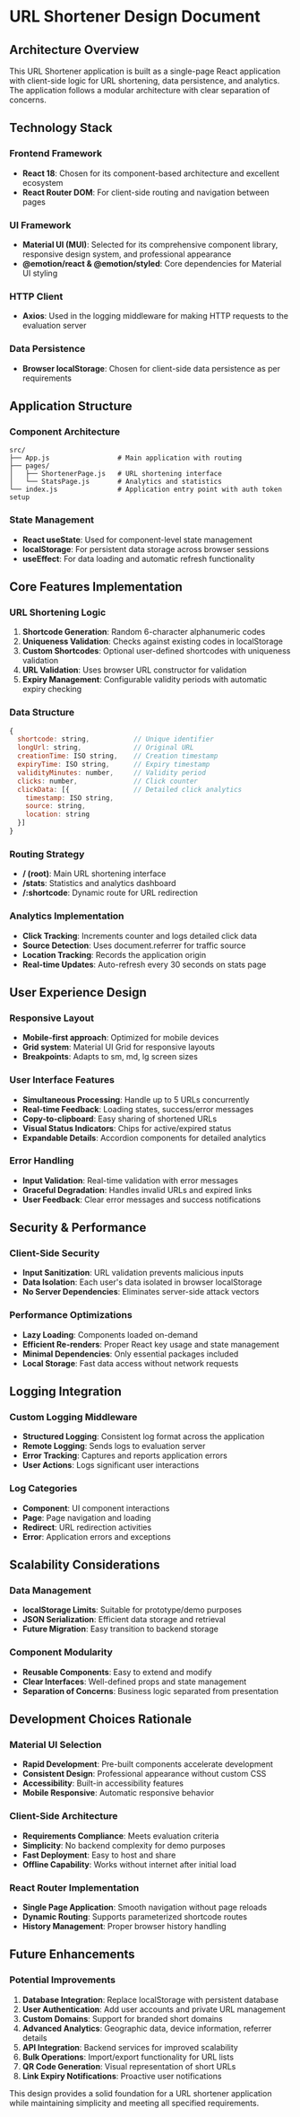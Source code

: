 # URL Shortener Design Document

## Architecture Overview

This URL Shortener application is built as a single-page React application with client-side logic for URL shortening, data persistence, and analytics. The application follows a modular architecture with clear separation of concerns.

## Technology Stack

### Frontend Framework
- **React 18**: Chosen for its component-based architecture and excellent ecosystem
- **React Router DOM**: For client-side routing and navigation between pages

### UI Framework
- **Material UI (MUI)**: Selected for its comprehensive component library, responsive design system, and professional appearance
- **@emotion/react & @emotion/styled**: Core dependencies for Material UI styling

### HTTP Client
- **Axios**: Used in the logging middleware for making HTTP requests to the evaluation server

### Data Persistence
- **Browser localStorage**: Chosen for client-side data persistence as per requirements

## Application Structure

### Component Architecture

```
src/
├── App.js                 # Main application with routing
├── pages/
│   ├── ShortenerPage.js   # URL shortening interface
│   └── StatsPage.js       # Analytics and statistics
└── index.js               # Application entry point with auth token setup
```

### State Management
- **React useState**: Used for component-level state management
- **localStorage**: For persistent data storage across browser sessions
- **useEffect**: For data loading and automatic refresh functionality

## Core Features Implementation

### URL Shortening Logic
1. **Shortcode Generation**: Random 6-character alphanumeric codes
2. **Uniqueness Validation**: Checks against existing codes in localStorage
3. **Custom Shortcodes**: Optional user-defined shortcodes with uniqueness validation
4. **URL Validation**: Uses browser URL constructor for validation
5. **Expiry Management**: Configurable validity periods with automatic expiry checking

### Data Structure
```javascript
{
  shortcode: string,           // Unique identifier
  longUrl: string,             // Original URL
  creationTime: ISO string,    // Creation timestamp
  expiryTime: ISO string,      // Expiry timestamp
  validityMinutes: number,     // Validity period
  clicks: number,              // Click counter
  clickData: [{                // Detailed click analytics
    timestamp: ISO string,
    source: string,
    location: string
  }]
}
```

### Routing Strategy
- **/ (root)**: Main URL shortening interface
- **/stats**: Statistics and analytics dashboard
- **/:shortcode**: Dynamic route for URL redirection

### Analytics Implementation
- **Click Tracking**: Increments counter and logs detailed click data
- **Source Detection**: Uses document.referrer for traffic source
- **Location Tracking**: Records the application origin
- **Real-time Updates**: Auto-refresh every 30 seconds on stats page

## User Experience Design

### Responsive Layout
- **Mobile-first approach**: Optimized for mobile devices
- **Grid system**: Material UI Grid for responsive layouts
- **Breakpoints**: Adapts to sm, md, lg screen sizes

### User Interface Features
- **Simultaneous Processing**: Handle up to 5 URLs concurrently
- **Real-time Feedback**: Loading states, success/error messages
- **Copy-to-clipboard**: Easy sharing of shortened URLs
- **Visual Status Indicators**: Chips for active/expired status
- **Expandable Details**: Accordion components for detailed analytics

### Error Handling
- **Input Validation**: Real-time validation with error messages
- **Graceful Degradation**: Handles invalid URLs and expired links
- **User Feedback**: Clear error messages and success notifications

## Security & Performance

### Client-Side Security
- **Input Sanitization**: URL validation prevents malicious inputs
- **Data Isolation**: Each user's data isolated in browser localStorage
- **No Server Dependencies**: Eliminates server-side attack vectors

### Performance Optimizations
- **Lazy Loading**: Components loaded on-demand
- **Efficient Re-renders**: Proper React key usage and state management
- **Minimal Dependencies**: Only essential packages included
- **Local Storage**: Fast data access without network requests

## Logging Integration

### Custom Logging Middleware
- **Structured Logging**: Consistent log format across the application
- **Remote Logging**: Sends logs to evaluation server
- **Error Tracking**: Captures and reports application errors
- **User Actions**: Logs significant user interactions

### Log Categories
- **Component**: UI component interactions
- **Page**: Page navigation and loading
- **Redirect**: URL redirection activities
- **Error**: Application errors and exceptions

## Scalability Considerations

### Data Management
- **localStorage Limits**: Suitable for prototype/demo purposes
- **JSON Serialization**: Efficient data storage and retrieval
- **Future Migration**: Easy transition to backend storage

### Component Modularity
- **Reusable Components**: Easy to extend and modify
- **Clear Interfaces**: Well-defined props and state management
- **Separation of Concerns**: Business logic separated from presentation

## Development Choices Rationale

### Material UI Selection
- **Rapid Development**: Pre-built components accelerate development
- **Consistent Design**: Professional appearance without custom CSS
- **Accessibility**: Built-in accessibility features
- **Mobile Responsive**: Automatic responsive behavior

### Client-Side Architecture
- **Requirements Compliance**: Meets evaluation criteria
- **Simplicity**: No backend complexity for demo purposes
- **Fast Deployment**: Easy to host and share
- **Offline Capability**: Works without internet after initial load

### React Router Implementation
- **Single Page Application**: Smooth navigation without page reloads
- **Dynamic Routing**: Supports parameterized shortcode routes
- **History Management**: Proper browser history handling

## Future Enhancements

### Potential Improvements
1. **Database Integration**: Replace localStorage with persistent database
2. **User Authentication**: Add user accounts and private URL management
3. **Custom Domains**: Support for branded short domains
4. **Advanced Analytics**: Geographic data, device information, referrer details
5. **API Integration**: Backend services for improved scalability
6. **Bulk Operations**: Import/export functionality for URL lists
7. **QR Code Generation**: Visual representation of short URLs
8. **Link Expiry Notifications**: Proactive user notifications

This design provides a solid foundation for a URL shortener application while maintaining simplicity and meeting all specified requirements. 